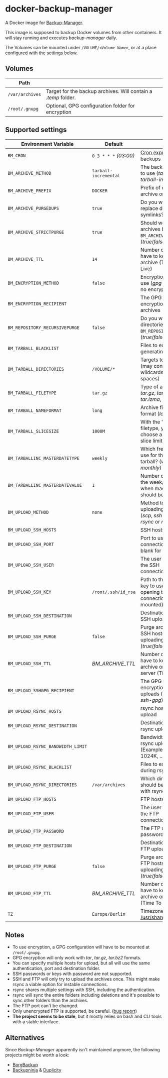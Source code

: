 # docker-backup-manager
A Docker image for [Backup-Manager](https://packages.debian.org/stable/backup-manager).

This image is supposed to backup Docker volumes from other containers. It will stay running and executes *backup-manager* daily.

The Volumes can be mounted under `/VOLUME/<Volume Name>`, or at a place configured with the settings below.


## Volumes

| Path            |                                                                |
|-----------------|-----------------------------------------------------------------
| `/var/archives` | Target for the backup archives. Will contain a *.temp* folder. |
| `/root/.gnupg`  | Optional, GPG configuration folder for encryption              |


## Supported settings

| Environment Variable              | Default               |                                                                                             |
|-----------------------------------|-----------------------|---------------------------------------------------------------------------------------------|
| `BM_CRON`                         | `0 3 * * *` *(03:00)* | [Cron expression](https://manpages.debian.org/stable/manpages-de/crontab.5) for backups     |
| `BM_ARCHIVE_METHOD`               | `tarball-incremental` | The backup method to use (*tarball* or *tarball-imcremental*)                               |
| `BM_ARCHIVE_PREFIX`               | `DOCKER`              | Prefix of every archive on that box                                                         |
| `BM_ARCHIVE_PURGEDUPS`            | `true`                | Do you want to replace duplicates by symlinks?                                              |
| `BM_ARCHIVE_STRICTPURGE`          | `true`                | Should we purge only archives built with `BM_ARCHIVE_PREFIX`? (*true*/*false*)              |
| `BM_ARCHIVE_TTL`                  | `14`                  | Number of days we have to keep an archive (Time To Live)                                    |
| `BM_ENCRYPTION_METHOD`            | `false`               | Encryption method to use (*gpg* or *false* for no encryption)                               |
| `BM_ENCRYPTION_RECIPIENT`         | ` `                   | The GPG ID used for encryption of archives                                                  |
| `BM_REPOSITORY_RECURSIVEPURGE`    | `false`               | Do you want to purge directories under `BM_REPOSITORY_ROOT`? (*true*/*false*)               |
| `BM_TARBALL_BLACKLIST`            | ` `                   | Files to exclude when generating tarballs                                                   |
| `BM_TARBALL_DIRECTORIES`          | `/VOLUME/*`           | Targets to backup (may contain wildcards, but no spaces)                                    |
| `BM_TARBALL_FILETYPE`             | `tar.gz`              | Type of archives (*tar*, *tar.gz*, *tar.bz2*, *tar.xz*, *tar.lzma*, *dar*, *zip*)           |
| `BM_TARBALL_NAMEFORMAT`           | `long`                | Archive filename format (*long* or *short*)                                                 |
| `BM_TARBALL_SLICESIZE`            | `1000M`               | With the "dar" filetype, you can choose a maximum slice limit.                              |
| `BM_TARBALLINC_MASTERDATETYPE`    | `weekly`              | Which frequency to use for the master tarball? (*weekly*, *monthly*)                        |
| `BM_TARBALLINC_MASTERDATEVALUE`   | `1`                   | Number of the day, in the week/month when master tarballs should be made                    |
| `BM_UPLOAD_METHOD`                | `none`                | Method to use for uploading archives (*scp*, *ssh-gpg*, *ftp*, *rsync* or *none*)           |
| `BM_UPLOAD_SSH_HOSTS`             | ` `                   | SSH hosts for upload                                                                        |
| `BM_UPLOAD_SSH_PORT`              | ` `                   | Port to use for SSH connections (leave blank for default one)                               |
| `BM_UPLOAD_SSH_USER`              | ` `                   | The user to use for the SSH connections/transfers                                           |
| `BM_UPLOAD_SSH_KEY`               | `/root/.ssh/id_rsa`   | Path to the private key to use for opening the connection (must be mounted)                 |
| `BM_UPLOAD_SSH_DESTINATION`       | ` `                   | Destination (path) for SSH uploads                                                          |
| `BM_UPLOAD_SSH_PURGE`             | `false`               | Purge archives on SSH hosts before uploading? (*true*/*false*)                              |
| `BM_UPLOAD_SSH_TTL`               | *BM_ARCHIVE_TTL*      | Number of days we have to keep an archive on SSH server (Time To Live)                      |
| `BM_UPLOAD_SSHGPG_RECIPIENT`      | ` `                   | The GPG ID used for encryption of SSH uploads (method *ssh-gpg*)                            |
| `BM_UPLOAD_RSYNC_HOSTS`           | ` `                   | rsync hosts for upload                                                                      |
| `BM_UPLOAD_RSYNC_DESTINATION`     | ` `                   | Destination (path) for rsync uploads                                                        |
| `BM_UPLOAD_RSYNC_BANDWIDTH_LIMIT` | ` `                   | Bandwidth limit for rsync uploads (Example: 32M, 1024K, ...)                                |
| `BM_UPLOAD_RSYNC_BLACKLIST`       | ` `                   | Files to exclude during rsync uploads                                                       |
| `BM_UPLOAD_RSYNC_DIRECTORIES`     | `/var/archives`       | Which directories should be backed up with rsync                                            |
| `BM_UPLOAD_FTP_HOSTS`             | ` `                   | FTP hosts for upload                                                                        |
| `BM_UPLOAD_FTP_USER`              | ` `                   | The user to use for the FTP connections/transfers                                           |
| `BM_UPLOAD_FTP_PASSWORD`          | ` `                   | The FTP user's password                                                                     |
| `BM_UPLOAD_FTP_DESTINATION`       | ` `                   | Destination (path) for FTP uploads                                                          |
| `BM_UPLOAD_FTP_PURGE`             | `false`               | Purge archives on FTP hosts before uploading? (*true*/*false*)                              |
| `BM_UPLOAD_FTP_TTL`               | *BM_ARCHIVE_TTL*      | Number of days we have to keep an archive on FTP server (Time To Live)                      |
| `TZ`                              | `Europe/Berlin`       | Timezone from [/usr/share/zoneinfo](https://packages.debian.org/stable/all/tzdata/filelist) |


## Notes

* To use encryption, a GPG configuration will have to be mounted at `/root/.gnupg`.
* GPG encryption will only work with *tar*, *tar.gz*, *tar.bz2* formats.
* You can specify multiple hosts for upload, but all will use the same authentication, port and destination folder.
* SSH passwords or keys with password are not supported.
* SSH and FTP will only try to upload the archives once. This might make rsync a viable option for instable connections.
* rsync shares multiple settings with SSH, including the authentication.
* rsync will sync the entire folders including deletions and it's possible to sync other folders than the archives.
* The FTP port can't be changed.
* Only unencrypted FTP is supported, be careful. ([bug report](https://bugs.debian.org/cgi-bin/bugreport.cgi?bug=672236))
* **The project seems to be stale**, but it mostly relies on bash and CLI tools with a stable interface.

## Alternatives

Since *Backup-Manager* apparently isn't maintained anymore, the following projects might be worth a look:
* [BorgBackup](https://packages.debian.org/stable/borgbackup)
* [Backupninja](https://packages.debian.org/stable/backupninja) & [Duplicity](https://packages.debian.org/stable/duplicity)
